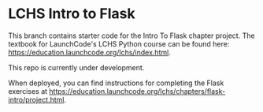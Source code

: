 # LCHS Intro to Flask

This branch contains starter code for the Intro To Flask chapter project.
The textbook for LaunchCode's LCHS Python course can be found here: <https://education.launchcode.org/lchs/index.html>.

This repo is currently under development.

When deployed, you can find instructions for completing the Flask exercises at <https://education.launchcode.org/lchs/chapters/flask-intro/project.html>.
